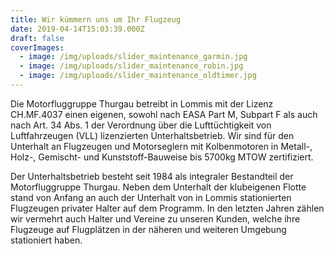 ```yaml
---
title: Wir kümmern uns um Ihr Flugzeug
date: 2019-04-14T15:03:39.000Z
draft: false
coverImages:
  - image: /img/uploads/slider_maintenance_garmin.jpg
  - image: /img/uploads/slider_maintenance_robin.jpg
  - image: /img/uploads/slider_maintenance_oldtimer.jpg
---
```

Die Motorfluggruppe Thurgau betreibt in Lommis mit der Lizenz CH.MF.4037 einen eigenen, sowohl nach EASA Part M, Subpart F als auch nach Art. 34 Abs. 1 der Verordnung über die Lufttüchtigkeit von Luftfahrzeugen (VLL) lizenzierten Unterhaltsbetrieb. Wir sind für den Unterhalt an Flugzeugen und Motorseglern mit Kolbenmotoren in Metall-, Holz-, Gemischt- und Kunststoff-Bauweise bis 5700kg MTOW zertifiziert.

Der Unterhaltsbetrieb besteht seit 1984 als integraler Bestandteil der Motorfluggruppe Thurgau. Neben dem Unterhalt der klubeigenen Flotte stand von Anfang an auch der Unterhalt von in Lommis stationierten Flugzeugen privater Halter auf dem Programm. In den letzten Jahren zählen wir vermehrt auch Halter und Vereine zu unseren Kunden, welche ihre Flugzeuge auf Flugplätzen in der näheren und weiteren Umgebung stationiert haben.
